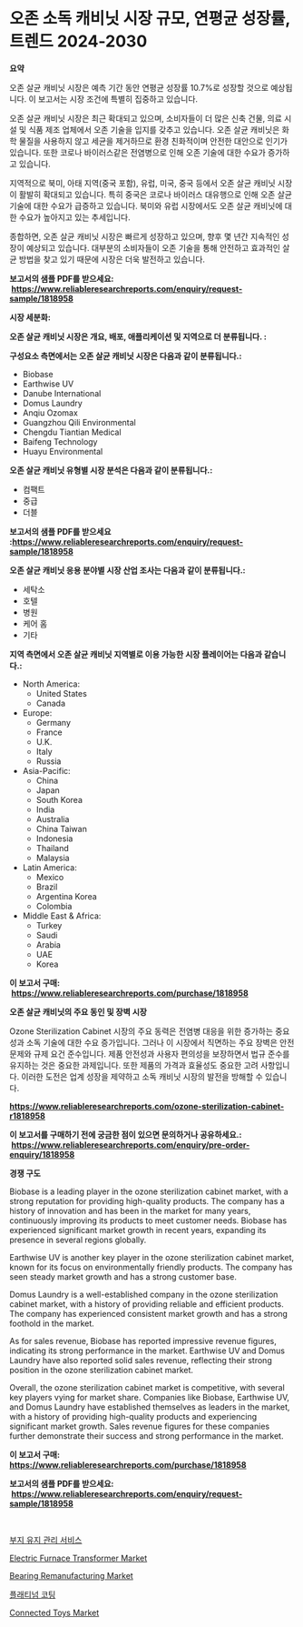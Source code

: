 <p><h1>오존 소독 캐비닛 시장 규모, 연평균 성장률, 트렌드 2024-2030</h1></p><p><strong>요약</strong></p>
<p><p>오존 살균 캐비닛 시장은 예측 기간 동안 연평균 성장률 10.7%로 성장할 것으로 예상됩니다. 이 보고서는 시장 조건에 특별히 집중하고 있습니다.</p><p>오존 살균 캐비닛 시장은 최근 확대되고 있으며, 소비자들이 더 많은 신축 건물, 의료 시설 및 식품 제조 업체에서 오존 기술을 입지를 갖추고 있습니다. 오존 살균 캐비닛은 화학 물질을 사용하지 않고 세균을 제거하므로 환경 친화적이며 안전한 대안으로 인기가 있습니다. 또한 코로나 바이러스같은 전염병으로 인해 오존 기술에 대한 수요가 증가하고 있습니다.</p><p>지역적으로 북미, 아태 지역(중국 포함), 유럽, 미국, 중국 등에서 오존 살균 캐비닛 시장이 활발히 확대되고 있습니다. 특히 중국은 코로나 바이러스 대유행으로 인해 오존 살균 기술에 대한 수요가 급증하고 있습니다. 북미와 유럽 시장에서도 오존 살균 캐비닛에 대한 수요가 높아지고 있는 추세입니다.</p><p>종합하면, 오존 살균 캐비닛 시장은 빠르게 성장하고 있으며, 향후 몇 년간 지속적인 성장이 예상되고 있습니다. 대부분의 소비자들이 오존 기술을 통해 안전하고 효과적인 살균 방법을 찾고 있기 때문에 시장은 더욱 발전하고 있습니다.</p></p>
<p><strong>보고서의 샘플 PDF를 받으세요: &nbsp;<a href="https://www.reliableresearchreports.com/enquiry/request-sample/1818958">https://www.reliableresearchreports.com/enquiry/request-sample/1818958</a></strong></p>
<p><strong>시장 세분화:</strong></p>
<p><strong> 오존 살균 캐비닛 시장은 개요, 배포, 애플리케이션 및 지역으로 더 분류됩니다. :</strong></p>
<p><strong>구성요소 측면에서는 오존 살균 캐비닛 시장은 다음과 같이 분류됩니다.:</strong></p>
<p><ul><li>Biobase</li><li>Earthwise UV</li><li>Danube International</li><li>Domus Laundry</li><li>Anqiu Ozomax</li><li>Guangzhou Qili Environmental</li><li>Chengdu Tiantian Medical</li><li>Baifeng Technology</li><li>Huayu Environmental</li></ul></p>
<p><strong> 오존 살균 캐비닛 유형별 시장 분석은 다음과 같이 분류됩니다.:</strong></p>
<p><ul><li>컴팩트</li><li>중급</li><li>더블</li></ul></p>
<p><strong>보고서의 샘플 PDF를 받으세요 :<a href="https://www.reliableresearchreports.com/enquiry/request-sample/1818958">https://www.reliableresearchreports.com/enquiry/request-sample/1818958</a></strong></p>
<p><strong> 오존 살균 캐비닛 응용 분야별 시장 산업 조사는 다음과 같이 분류됩니다.:</strong></p>
<p><ul><li>세탁소</li><li>호텔</li><li>병원</li><li>케어 홈</li><li>기타</li></ul></p>
<p><strong>지역 측면에서 오존 살균 캐비닛 지역별로 이용 가능한 시장 플레이어는 다음과 같습니다.:</strong></p>
<p><ul>
    <li>
        North America:
        <ul>
            <li>United States</li>
            <li>Canada</li>
        </ul>
    </li>
    <li>
        Europe:
        <ul>
            <li>Germany</li>
            <li>France</li>
            <li>U.K.</li>
            <li>Italy</li>
            <li>Russia</li>
        </ul>
    </li>
    <li>
        Asia-Pacific:
        <ul>
            <li>China</li>
            <li>Japan</li>
            <li>South Korea</li>
            <li>India</li>
            <li>Australia</li>
            <li>China Taiwan</li>
            <li>Indonesia</li>
            <li>Thailand</li>
            <li>Malaysia</li>
        </ul>
    </li>
    <li>
        Latin America:
        <ul>
            <li>Mexico</li>
            <li>Brazil</li>
            <li>Argentina Korea</li>
            <li>Colombia</li>
        </ul>
    </li>
    <li>
        Middle East & Africa:
        <ul>
            <li>Turkey</li>
            <li>Saudi</li>
            <li>Arabia</li>
            <li>UAE</li>
            <li>Korea</li>
        </ul>
    </li>
    </ul></p>
<p><strong>이 보고서 구매: &nbsp;<a href="https://www.reliableresearchreports.com/purchase/1818958">https://www.reliableresearchreports.com/purchase/1818958</a></strong></p>
<p><strong>오존 살균 캐비닛의 주요 동인 및 장벽 시장</strong></p>
<p><p>Ozone Sterilization Cabinet 시장의 주요 동력은 전염병 대응을 위한 증가하는 중요성과 소독 기술에 대한 수요 증가입니다. 그러나 이 시장에서 직면하는 주요 장벽은 안전 문제와 규제 요건 준수입니다. 제품 안전성과 사용자 편의성을 보장하면서 법규 준수를 유지하는 것은 중요한 과제입니다. 또한 제품의 가격과 효율성도 중요한 고려 사항입니다. 이러한 도전은 업계 성장을 제약하고 소독 캐비닛 시장의 발전을 방해할 수 있습니다.</p></p>
<p><strong><a href="https://www.reliableresearchreports.com/ozone-sterilization-cabinet-r1818958">https://www.reliableresearchreports.com/ozone-sterilization-cabinet-r1818958</a></strong></p>
<p><strong>이 보고서를 구매하기 전에 궁금한 점이 있으면 문의하거나 공유하세요.: &nbsp;<a href="https://www.reliableresearchreports.com/enquiry/pre-order-enquiry/1818958">https://www.reliableresearchreports.com/enquiry/pre-order-enquiry/1818958</a></strong></p>
<p><strong>경쟁 구도</strong></p>
<p><p>Biobase is a leading player in the ozone sterilization cabinet market, with a strong reputation for providing high-quality products. The company has a history of innovation and has been in the market for many years, continuously improving its products to meet customer needs. Biobase has experienced significant market growth in recent years, expanding its presence in several regions globally.</p><p>Earthwise UV is another key player in the ozone sterilization cabinet market, known for its focus on environmentally friendly products. The company has seen steady market growth and has a strong customer base.</p><p>Domus Laundry is a well-established company in the ozone sterilization cabinet market, with a history of providing reliable and efficient products. The company has experienced consistent market growth and has a strong foothold in the market.</p><p>As for sales revenue, Biobase has reported impressive revenue figures, indicating its strong performance in the market. Earthwise UV and Domus Laundry have also reported solid sales revenue, reflecting their strong position in the ozone sterilization cabinet market.</p><p>Overall, the ozone sterilization cabinet market is competitive, with several key players vying for market share. Companies like Biobase, Earthwise UV, and Domus Laundry have established themselves as leaders in the market, with a history of providing high-quality products and experiencing significant market growth. Sales revenue figures for these companies further demonstrate their success and strong performance in the market.</p></p>
<p><strong>이 보고서 구매: &nbsp; <a href="https://www.reliableresearchreports.com/purchase/1818958">https://www.reliableresearchreports.com/purchase/1818958</a></strong></p>
<p><strong>보고서의 샘플 PDF를 받으세요: &nbsp;<a href="https://www.reliableresearchreports.com/enquiry/request-sample/1818958">https://www.reliableresearchreports.com/enquiry/request-sample/1818958</a></strong><strong></strong></p>
<p>&nbsp;</p>
<p><p><a href="https://medium.com/@snake68678/2024-2031-%EA%B8%B0%EA%B0%84%EC%9D%84-%EC%9C%84%ED%95%9C-%EC%8B%9C%EC%9E%A5-%EB%8F%99%ED%96%A5%EA%B3%BC-%EC%8B%9C%EC%9E%A5-%EB%B6%84%EC%84%9D%EC%9D%84-%EC%98%88%EC%B8%A1%ED%95%9C-%EA%B7%B8%EB%9D%BC%EC%9A%B4%EB%93%9C-%EC%9C%A0%EC%A7%80-%EA%B4%80%EB%A6%AC-%EC%84%9C%EB%B9%84%EC%8A%A4-%EC%8B%9C%EC%9E%A5-ba5f2b0e11ff">부지 유지 관리 서비스</a></p><p><a href="https://www.linkedin.com/pulse/electric-furnace-transformer-market-analysis-its-cagr-segmentation-mbsye?trackingId=%2FOgVA3iYfGFo7SFICa9wdg%3D%3D">Electric Furnace Transformer Market</a></p><p><a href="https://github.com/guneycigdem35/Market-Research-Report-List-3/blob/main/bearing-remanufacturing-market.md">Bearing Remanufacturing Market</a></p><p><a href="https://medium.com/@flower89678/%ED%94%8C%EB%9E%98%ED%8B%B0%EB%84%98-%EC%BD%94%ED%8C%85-%EC%8B%9C%EC%9E%A5-%EA%B2%BD%EC%9F%81-%EB%B6%84%EC%84%9D-%EC%8B%9C%EC%9E%A5-%ED%8A%B8%EB%A0%8C%EB%93%9C-%EB%B0%8F-2031%EB%85%84%EA%B9%8C%EC%A7%80%EC%9D%98-%EC%98%88%EC%B8%A1-90981e41b678">플래티넘 코팅</a></p><p><a href="https://www.linkedin.com/pulse/connected-toys-market-insights-cagr-trends-growth-strategies-wjufe?trackingId=%2Bl1e9SI56CDKHFUK0xsVRA%3D%3D">Connected Toys Market</a></p></p>